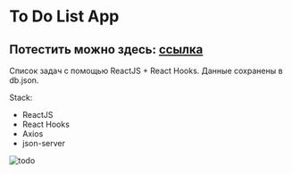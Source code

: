 # To Do List App
## Потестить можно здесь: [ссылка](https://react-app-todoo.herokuapp.com/)

Список задач с помощью ReactJS + React Hooks. Данные сохранены в db.json.

Stack:

- ReactJS
- React Hooks
- Axios
- json-server



![todo](https://user-images.githubusercontent.com/82547298/123130272-15a7c000-d466-11eb-83c7-ad96f4071d74.png)

